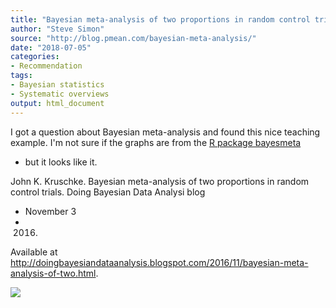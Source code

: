 ```yaml
---
title: "Bayesian meta-analysis of two proportions in random control trials"
author: "Steve Simon"
source: "http://blog.pmean.com/bayesian-meta-analysis/"
date: "2018-07-05"
categories:
- Recommendation
tags:
- Bayesian statistics
- Systematic overviews
output: html_document
---
```


I got a question about Bayesian meta-analysis and found this nice
teaching example. I'm not sure if the graphs are from the [R package
bayesmeta](https://arxiv.org/abs/1711.08683)
- but it looks like
it.

<!---More--->

John K. Kruschke. Bayesian meta-analysis of two proportions in random
control trials. Doing Bayesian Data Analysi blog
- November 3
- 2016.
Available at
<http://doingbayesiandataanalysis.blogspot.com/2016/11/bayesian-meta-analysis-of-two.html>.

![](http://www.pmean.com/new-images/18/bayesian-meta-analysis01.png)




